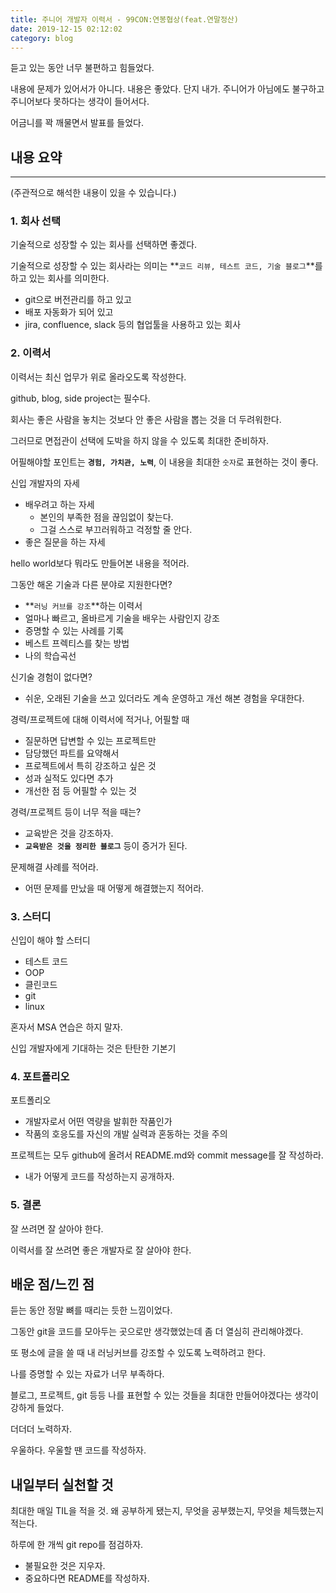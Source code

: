```yaml
---
title: 주니어 개발자 이력서 - 99CON:연봉협상(feat.연말정산)
date: 2019-12-15 02:12:02
category: blog
---
```


듣고 있는 동안 너무 불편하고 힘들었다.

내용에 문제가 있어서가 아니다. 내용은 좋았다. 단지 내가. 주니어가 아님에도 불구하고 주니어보다 못하다는 생각이 들어서다.

어금니를 꽉 깨물면서 발표를 들었다.

## 내용 요약

---

(주관적으로 해석한 내용이 있을 수 있습니다.)

### 1. 회사 선택

기술적으로 성장할 수 있는 회사를 선택하면 좋겠다.

기술적으로 성장할 수 있는 회사라는 의미는 **`코드 리뷰, 테스트 코드, 기술 블로그`**를 하고 있는 회사를 의미한다.

- git으로 버전관리를 하고 있고
- 배포 자동화가 되어 있고
- jira, confluence, slack 등의 협업툴을 사용하고 있는 회사

### 2. 이력서

이력서는 최신 업무가 위로 올라오도록 작성한다.

github, blog, side project는 필수다.

회사는 좋은 사람을 놓치는 것보다 안 좋은 사람을 뽑는 것을 더 두려워한다.

그러므로 면접관이 선택에 도박을 하지 않을 수 있도록 최대한 준비하자.

어필해야할 포인트는 **`경험, 가치관, 노력`**, 이 내용을 최대한 `숫자`로 표현하는 것이 좋다.

신입 개발자의 자세

- 배우려고 하는 자세
  - 본인의 부족한 점을 끊임없이 찾는다.
  - 그걸 스스로 부끄러워하고 걱정할 줄 안다.
- 좋은 질문을 하는 자세

hello world보다 뭐라도 만들어본 내용을 적어라.

그동안 해온 기술과 다른 분야로 지원한다면?

- **`러닝 커브를 강조`**하는 이력서
- 얼마나 빠르고, 올바르게 기술을 배우는 사람인지 강조
- 증명할 수 있는 사례를 기록
- 베스트 프렉티스를 찾는 방법
- 나의 학습곡선

신기술 경험이 없다면?

- 쉬운, 오래된 기술을 쓰고 있더라도 계속 운영하고 개선 해본 경험을 우대한다.

경력/프로젝트에 대해 이력서에 적거나, 어필할 때

- 질문하면 답변할 수 있는 프로젝트만
- 담당했던 파트를 요약해서
- 프로젝트에서 특히 강조하고 싶은 것
- 성과 실적도 있다면 추가
- 개선한 점 등 어필할 수 있는 것

경력/프로젝트 등이 너무 적을 때는?

- 교육받은 것을 강조하자.
- **`교육받은 것을 정리한 블로그`** 등이 증거가 된다.

문제해결 사례를 적어라.

- 어떤 문제를 만났을 때 어떻게 해결했는지 적어라.

### 3. 스터디

신입이 해야 할 스터디

- 테스트 코드
- OOP
- 클린코드
- git
- linux

혼자서 MSA 연습은 하지 말자.

신입 개발자에게 기대하는 것은 탄탄한 기본기

### 4. 포트폴리오

포트폴리오

- 개발자로서 어떤 역량을 발휘한 작품인가
- 작품의 호응도를 자신의 개발 실력과 혼동하는 것을 주의

프로젝트는 모두 github에 올려서 README.md와 commit message를 잘 작성하라.

- 내가 어떻게 코드를 작성하는지 공개하자.

### 5. 결론

잘 쓰려면 잘 살아야 한다.

이력서를 잘 쓰려면 좋은 개발자로 잘 살아야 한다.

## 배운 점/느낀 점

듣는 동안 정말 뼈를 때리는 듯한 느낌이었다.

그동안 git을 코드를 모아두는 곳으로만 생각했었는데 좀 더 열심히 관리해야겠다.

또 평소에 글을 쓸 때 내 러닝커브를 강조할 수 있도록 노력하려고 한다.

나를 증명할 수 있는 자료가 너무 부족하다.

블로그, 프로젝트, git 등등 나를 표현할 수 있는 것들을 최대한 만들어야겠다는 생각이 강하게 들었다.

더더더 노력하자.

우울하다. 우울할 땐 코드를 작성하자.

## 내일부터 실천할 것

최대한 매일 TIL을 적을 것. 왜 공부하게 됐는지, 무엇을 공부했는지, 무엇을 체득했는지 적는다.

하루에 한 개씩 git repo를 점검하자.

- 불필요한 것은 지우자.
- 중요하다면 README를 작성하자.
